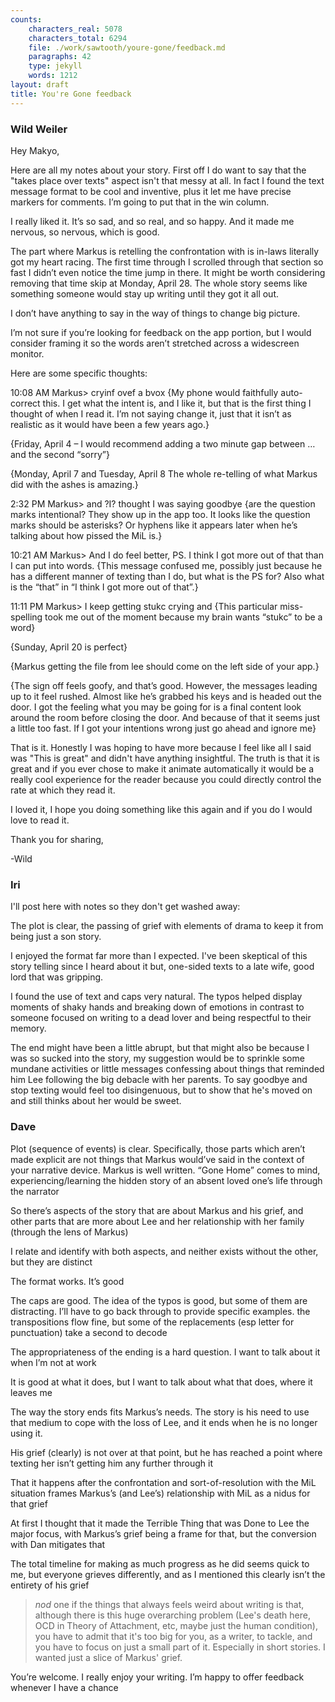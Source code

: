 ```yaml
---
counts:
    characters_real: 5078
    characters_total: 6294
    file: ./work/sawtooth/youre-gone/feedback.md
    paragraphs: 42
    type: jekyll
    words: 1212
layout: draft
title: You're Gone feedback
---
```


### Wild Weiler

Hey Makyo,

Here are all my notes about your story. First off I do want to say that the "takes place over texts" aspect isn't that messy at all. In fact I found the text message format to be cool and inventive, plus it let me have precise markers for comments. I’m going to put that in the win column.

I really liked it. It’s so sad, and so real, and so happy. And it made me nervous, so nervous, which is good.


The part where Markus is retelling the confrontation with is in-laws literally got my heart racing. The first time through I scrolled through that section so fast I didn’t even notice the time jump in there. It might be worth considering removing that time skip at Monday, April 28. The whole story seems like something someone would stay up writing until they got it all out.


I don’t have anything to say in the way of things to change big picture.


I’m not sure if you’re looking for feedback on the app portion, but I would consider framing it so the words aren’t stretched across a widescreen monitor.


Here are some specific thoughts:

10:08 AM Markus> cryinf ovef a bvox {My phone would faithfully auto-correct this. I get what the intent is, and I like it, but that is the first thing I thought of when I read it. I’m not saying change it, just that it isn’t as realistic as it would have been a few years ago.}


{Friday, April 4 – I would recommend adding a two minute gap between … and the second “sorry”}


{Monday, April 7 and Tuesday, April 8 The whole re-telling of what Markus did with the ashes is amazing.}


2:32 PM Markus> and ?I? thought I was saying goodbye {are the question marks intentional? They show up in the app too. It looks like the question marks should be asterisks? Or hyphens like it appears later when he’s talking about how pissed the MiL is.}


10:21 AM Markus> And I do feel better, PS. I think I got more out of that than I can put into words. {This message confused me, possibly just because he has a different manner of texting than I do, but what is the PS for? Also what is the “that” in “I think I got more out of that”.}


11:11 PM Markus> I keep getting stukc crying and {This particular miss-spelling took me out of the moment because my brain wants “stukc” to be a word}


{Sunday, April 20 is perfect}


{Markus getting the file from lee should come on the left side of your app.}


{The sign off feels goofy, and that’s good. However, the messages leading up to it feel rushed. Almost like he’s grabbed his keys and is headed out the door.  I got the feeling what you may be going for is a final content look around the room before closing the door. And because of that it seems just a little too fast. If I got your intentions wrong just go ahead and ignore me}


That is it. Honestly I was hoping to have more because I feel like all I said was "This is great" and didn't have anything insightful. The truth is that it is great and if you ever chose to make it animate automatically it would be a really cool experience for the reader because you could directly control the rate at which they read it.


I loved it, I hope you doing something like this again and if you do I would love to read it.


Thank you for sharing,


-Wild

### Iri

I'll post here with notes so they don't get washed away:

The plot is clear, the passing of grief with elements of drama to keep it from being just a son story.

I enjoyed the format far more than I expected. I've been skeptical of this story telling since I heard about it but, one-sided texts to a late wife, good lord that was gripping.

I found the use of text and caps very natural. The typos helped display moments of shaky hands and breaking down of emotions in contrast to someone focused on writing to a dead lover and being respectful to their memory.

The end might have been a little abrupt, but that might also be because I was so sucked into the story, my suggestion would be to sprinkle some mundane activities or little messages confessing about things that reminded him Lee following the big debacle with her parents. To say goodbye and stop texting would feel too disingenuous, but to show that he's moved on and still thinks about her would be sweet.

### Dave

Plot (sequence of events) is clear. Specifically, those parts which aren’t made explicit are not things that Markus would’ve said in the context of your narrative device. Markus is well written. “Gone Home” comes to mind, experiencing/learning the hidden story of an absent loved one’s life through the narrator

So there’s aspects of the story that are about Markus and his grief, and other parts that are more about Lee and her relationship with her family (through the lens of Markus)

I relate and identify with both aspects, and neither exists without the other, but they are distinct

The format works. It’s good

The caps are good. The idea of the typos is good, but some of them are distracting. I’ll have to go back through to provide specific examples. the transpositions flow fine, but some of the replacements (esp letter for punctuation) take a second to decode

The appropriateness of the ending is a hard question. I want to talk about it when I’m not at work

It is good at what it does, but I want to talk about what that does, where it leaves me

The way the story ends fits Markus’s needs. The story is his need to use that medium to cope with the loss of Lee, and it ends when he is no longer using it.

His grief (clearly) is not over at that point, but he has reached a point where texting her isn’t getting him any further through it

That it happens after the confrontation and sort-of-resolution with the MiL situation frames Markus’s (and Lee’s) relationship with MiL as a nidus for that grief

At first I thought that it made the Terrible Thing that was Done to Lee the major focus, with Markus’s grief being a frame for that, but the conversion with Dan mitigates that

The total timeline for making as much progress as he did seems quick to me, but everyone grieves differently, and as I mentioned this clearly isn’t the entirety of his grief

> *nod* one if the things that always feels weird about writing is that, although there is this huge overarching problem (Lee's death here, OCD in Theory of Attachment, etc, maybe just the human condition), you have to admit that it's too big for you, as a writer, to tackle, and you have to focus on just a small part of it. Especially in short stories. I wanted just a slice of Markus' grief.

You’re welcome. I really enjoy your writing. I’m happy to offer feedback whenever I have a chance
